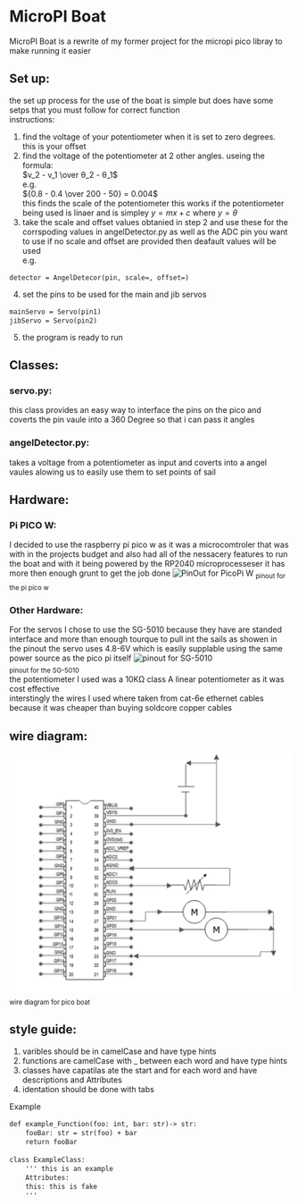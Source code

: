 # MicroPI Boat

MicroPI Boat is a rewrite of my former project for the micropi pico libray to make running it easier

## Set up:

the set up process for the use of the boat is simple but does have some setps that you must follow for correct function  
instructions:

1. find the voltage of your potentiometer when it is set to zero degrees. this is your offset
2. find the voltage of the potentiometer at 2 other angles. useing the formula:  
   $v_2 - v_1 \over   θ_2 -  θ_1$  
   e.g.  
   ${0.8 - 0.4 \over 200 - 50} = 0.004$  
    this finds the scale of the potentiometer this works if the potentiometer being used is linaer and is simpley $y = mx+c$ where ${y = θ}$
3. take the scale and offset values obtanied in step 2 and use these for the corrspoding values in angelDetector.py as well as the ADC pin you want to use if no scale and offset are provided then deafault values will be used  
   e.g.

```
detector = AngelDetecor(pin, scale=, offset=)
```

4. set the pins to be used for the main and jib servos

```
mainServo = Servo(pin1)
jibServo = Servo(pin2)
```

5. the program is ready to run

## Classes:

### servo.py:

this class provides an easy way to interface the pins on the pico and coverts the pin vaule into a 360 Degree so that i can pass it angles

### angelDetector.py:

takes a voltage from a potentiometer as input and coverts into a angel vaules alowing us to easily use them to set points of sail

## Hardware:

### Pi PICO W:

I decided to use the raspberry pi pico w as it was a microcomtroler that was with in the projects budget and also had all of the nessacery features to run the boat and with it being powered by the RP2040 microprocesseser it has more then enough grunt to get the job done
![PinOut for PicoPi W](https://www.raspberrypi.com/documentation/microcontrollers/images/picow-pinout.svg)
<sub>pinout for the pi pico w</sub>

### Other Hardware:

For the servos I chose to use the SG-5010 because they have are standed interface and more than enough tourque to pull int the sails as showen in the pinout the servo uses 4.8-6V which is easily supplable using the same power source as the pico pi itself
![pinout for SG-5010](https://protosupplies.com/wp-content/uploads/2018/03/Servo-Connections.jpg)  
<sub>pinout for the SG-5010</sub><br>
the potentiometer I used was a 10KΩ class A linear potentiometer as it was cost effective  
interstingly the wires I used where taken from cat-6e ethernet cables because it was cheaper than buying soldcore copper cables

## wire diagram:

![wire diagram for pico boat](/Media/Capture.PNG)  
<sub>wire diagram for pico boat</sub>

## style guide:

1. varibles should be in camelCase and have type hints
2. functions are camelCase with \_ between each word and have type hints
3. classes have capatilas ate the start and for each word and have descriptions and Attributes
4. identation should be done with tabs

Example

```
def example_Function(foo: int, bar: str)-> str:
    fooBar: str = str(foo) + bar
    return fooBar

class ExampleClass:
    ''' this is an example
    Attributes:
    this: this is fake
    '''
```
